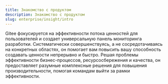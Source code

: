 ```yaml
---
title: Знакомство с продуктом
description: Знакомство с продуктом
slug: enterprise/insight/intro
---
```

Gitee фокусируется на эффективности потока ценностей для пользователей и создает универсальную панель мониторинга разработки. Систематически совершенствуясь, а не сосредотачиваясь на конкретных областях, он помогает вам повысить вашу способность создавать ценности непрерывно и быстро. Решая проблемы эффективности бизнес-процессов, ресурсосбережения и качества, он предоставляет разумные комплексные решения для повышения производительности, помогая командам выйти за рамки эффективности.